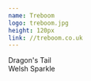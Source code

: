 ```yaml
---
name: Treboom
logo: treboom.jpg
height: 120px
link: //treboom.co.uk
---
```

<ul style="list-style-type:none; margin:0; padding:0;">
  <li>Dragon's Tail</li>
  <li>Welsh Sparkle</li>
</ul>

